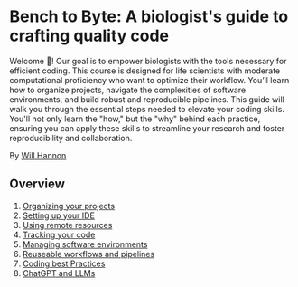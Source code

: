 # Bench to Byte: A biologist's guide to crafting quality code

Welcome 👋! Our goal is to empower biologists with the tools necessary for efficient coding. This course is designed for life scientists with moderate computational proficiency who want to optimize their workflow. You’ll learn how to organize projects, navigate the complexities of software environments, and build robust and reproducible pipelines. This guide will walk you through the essential steps needed to elevate your coding skills. You'll not only learn the "how," but the "why" behind each practice, ensuring you can apply these skills to streamline your research and foster reproducibility and collaboration.

By [Will Hannon](https://willhannon.com/)

## Overview

1. [Organizing your projects]()
2. [Setting up your IDE]()
3. [Using remote resources]()
4. [Tracking your code]()
5. [Managing software environments]()
6. [Reuseable workflows and pipelines]()
7. [Coding best Practices]()
8. [ChatGPT and LLMs]()
